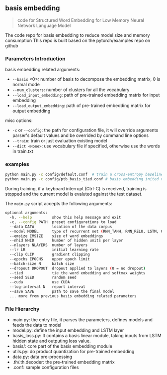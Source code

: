 ## basis embedding

> code for Structured Word Embedding for Low Memory Neural Network Language Model

The code repo for basis embedding to reduce model size and memory consumption
This repo is built based on the pytorch/examples repo on github

### Parameters Introduction
basis embedding related arguments:
  - `--basis` <0>: number of basis to decompose the embedding matrix, 0 is normal mode
  - `--num_clusters`: number of clusters for all the vocabulary
  - `--load_input_embedding`: path of pre-trained embedding matrix for input embedding
  - `--load_output_embedding`: path of pre-trained embedding matrix for output embedding

misc options:
  - `-c` or `--config`: the path for configuration file, it will override arguments parser's
  default values and be overrided by command line options
  - `--train`: train or just evaluation existing model
  - `--dict <None>`: use vocabulary file if specified, otherwise use the words in train.txt

### examples

```bash
python main.py -c config/default.conf  # train a cross-entropy baseline
python main.py -c config/ptb_basis_tied.conf # basis embedding inited via tied embedding on ptb
```
During training, if a keyboard interrupt (Ctrl-C) is received,
training is stopped and the current model is evaluted against the test dataset.

The `main.py` script accepts the following arguments:

```bash
optional arguments:
  -h, --help         show this help message and exit
  -c, --config PATH  preset configurations to load
  --data DATA        location of the data corpus
  --model MODEL      type of recurrent net (RNN_TANH, RNN_RELU, LSTM, GRU)
  --emsize EMSIZE    size of word embeddings
  --nhid NHID        humber of hidden units per layer
  --nlayers NLAYERS  number of layers
  --lr LR            initial learning rate
  --clip CLIP        gradient clipping
  --epochs EPOCHS    upper epoch limit
  --batch-size N     batch size
  --dropout DROPOUT  dropout applied to layers (0 = no dropout)
  --tied             tie the word embedding and softmax weights
  --seed SEED        random seed
  --cuda             use CUDA
  --log-interval N   report interval
  --save SAVE        path to save the final model
  ... more from previous basis embedding related parameters
```


### File Hierarchy

- main.py: the entry file, it parses the parameters, defines models
and feeds the data to model
- model.py: define the input embedding and LSTM layer
- basis_loss.py: It contains a basis linear module, taking inputs from LSTM hidden state and outputing loss value.
- basis/: core part of the basis embedding module
- utils.py: do product quantization for pre-trained embedding
- data.py: data pre-processing
- .th/.th.decoder: the pre-trained embedding matrix
- .conf: sample configuration files
